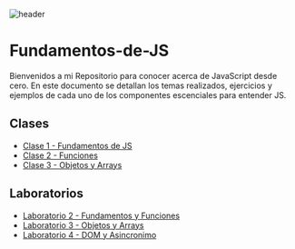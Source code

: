 ![header](https://oracle-devrel.github.io/devo-image-repository/seo-thumbnails/JavaScript---Thumbnail-1200-x-630.jpg)

# Fundamentos-de-JS
Bienvenidos a mi Repositorio para conocer acerca de JavaScript desde cero.
En este documento se detallan los temas realizados, ejercicios y ejemplos de cada uno de los componentes escenciales para entender JS.

## Clases

- [Clase 1 - Fundamentos de JS](https://github.com/bryandelgado99/Fundamentos-de-JS/blob/main/02_fundamentos.js)
- [Clase 2 - Funciones](https://github.com/bryandelgado99/Fundamentos-de-JS/blob/main/03_funciones.js)
- [Clase 3 - Objetos y Arrays]()

## Laboratorios
- [Laboratorio 2 - Fundamentos y Funciones](https://github.com/bryandelgado99/Fundamentos-de-JS/blob/82bc307a4460c37a3c34c0dac62957acf4930148/Laboratorio%202%20-%20Fundamentos%20y%20Funciones.js)
- [Laboratorio 3 - Objetos y Arrays](https://github.com/bryandelgado99/Fundamentos-de-JS/tree/objetos-arreglos)
- [Laboratorio 4 - DOM y Asincronimo](https://github.com/bryandelgado99/Fundamentos-de-JS/blob/dom-y-async)
